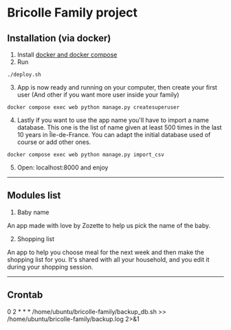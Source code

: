 # Bricolle Family project

## Installation (via docker)

1. Install [docker and docker compose](https://docs.docker.com/engine/install/)
2. Run

```shell
./deploy.sh
```

3. App is now ready and running on your computer, then create your first user (And other if you want more user inside
   your family)

```shell
docker compose exec web python manage.py createsuperuser
```

4. Lastly if you want to use the app name you'll have to import a name database. This one is the list of name given
   at least 500 times in the last 10 years in Île-de-France. You can adapt the initial database used of course or add
   other
   ones.

```shell
docker compose exec web python manage.py import_csv
```

5. Open: localhost:8000 and enjoy

---

## Modules list

1. Baby name

An app made with love by Zozette to help us pick the name of the baby.

2. Shopping list

An app to help you choose meal for the next week and then make the shopping list for you. It's shared with all your
household, and you edit it during your shopping session.

---

## Crontab
0 2 * * * /home/ubuntu/bricolle-family/backup_db.sh >> /home/ubuntu/bricolle-family/backup.log 2>&1
